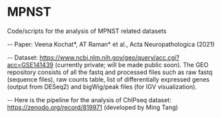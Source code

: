 # MPNST
Code/scripts for the analysis of MPNST related datasets

-- Paper: Veena Kochat\*, AT Raman\* et al., Acta Neuropathologica (2021)

-- Dataset: https://www.ncbi.nlm.nih.gov/geo/query/acc.cgi?acc=GSE141439 (currently private; will be made public soon). The GEO repository consists of all the fastq and processed files such as raw fastq (sequence files), raw counts table, list of differentially expressed genes (output from DESeq2) and bigWig/peak files (for IGV visualization).

-- Here is the pipeline for the analysis of ChIPseq dataset: https://zenodo.org/record/819971 (developed by Ming Tang)
